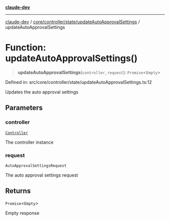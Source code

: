 [**claude-dev**](../../../../../README.md)

***

[claude-dev](../../../../../README.md) / [core/controller/state/updateAutoApprovalSettings](../README.md) / updateAutoApprovalSettings

# Function: updateAutoApprovalSettings()

> **updateAutoApprovalSettings**(`controller`, `request`): `Promise`\<`Empty`\>

Defined in: src/core/controller/state/updateAutoApprovalSettings.ts:12

Updates the auto approval settings

## Parameters

### controller

[`Controller`](../../../classes/Controller.md)

The controller instance

### request

`AutoApprovalSettingsRequest`

The auto approval settings request

## Returns

`Promise`\<`Empty`\>

Empty response

